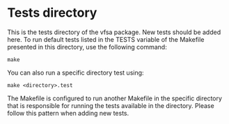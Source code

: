 # Tests directory

This is the tests directory of the vfsa package. New tests should be added here.
To run default tests listed in the TESTS variable of the Makefile presented in this directory, use the following command:

```
make
```

You can also run a specific directory test using:

```
make <directory>.test
```

The Makefile is configured to run another Makefile in the specific directory that is responsible for running the tests
available in the directory. Please follow this pattern when adding new tests.